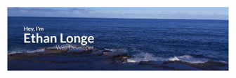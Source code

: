 <img src="https://raw.githubusercontent.com/ethanlonge/ethanlonge/master/images/banner-v3.jpg" />

<!--## About Me
- 🔭  I’m currently working on _nothing_ (got a suggestion, email me)
- 🌱  I’m currently learning 
- 💬  Ask me about PHP stuff-->

<!--
**ethanlonge/ethanlonge** is a ✨ _special_ ✨ repository because its `README.md` (this file) appears on your GitHub profile.

Here are some ideas to get you started:

- 🔭 I’m currently working on ...
- 🌱 I’m currently learning ...
- 👯 I’m looking to collaborate on ...
- 🤔 I’m looking for help with ...
- 💬 Ask me about ...
- 📫 How to reach me: ...
- 😄 Pronouns: ...
- ⚡ Fun fact: ...
-->
